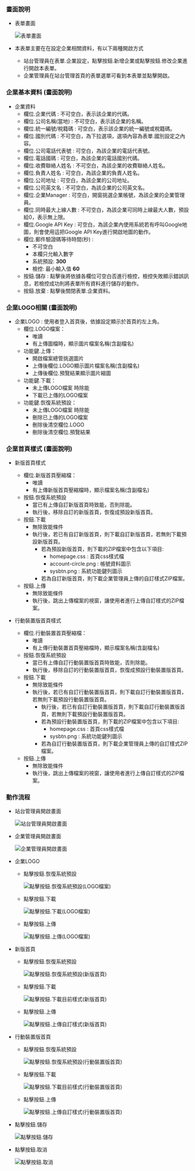 ### <div id="view">畫面說明</div>
* 表單畫面

    ![表單畫面]

* 本表單主要在在設定企業相關資料，有以下兩種開啟方式
    * 站台管理員在表單.企業設定，點擊按鈕.新增企業或點擊按鈕.修改企業進行開啟本表單。
    * 企業管理員在站台管理首頁的表單選單可看到本表單並點擊開啟。

### <div id="basic">企業基本資料 <path>(畫面說明)</path></div>
* 企業資料
    * 欄位.企業代碼 : 不可空白，表示該企業的代碼。
    * 欄位.公司名稱(當地) : 不可空白，表示該企業的名稱。
    * 欄位.統一編號/稅籍碼 : 可空白，表示該企業的統一編號或稅籍碼。
    * 欄位.國別代碼 : 不可空白，為下拉選項，選項內容為表單.國別設定之內容。
    * 欄位.公司電話代表號 : 可空白，為該企業的電話代表號。
    * 欄位.電話國碼 : 可空白，為該企業的電話國別代碼。
    * 欄位.收費聯絡人姓名 : 不可空白，為該企業的收費聯絡人姓名。
    * 欄位.負責人姓名 : 可空白，為該企業的負責人姓名。
    * 欄位.公司地址 : 可空白，為該企業的公司地址。
    * 欄位.公司英文名 : 不可空白，為該企業的公司英文名。
    * 欄位.企業Manager : 可空白，開窗挑選企業帳號，為該企業的企業管理員。
    * 欄位.同時最大上線人數 : 不可空白，為該企業可同時上線最大人數，預設給0，表示無上限。
    * 欄位.Google API Key : 可空白，為該企業內使用系統若有呼叫Google地圖，則會使用這把Google API Key進行開啟地圖的動作。
    * 欄位.郵件驗證碼等待時間(秒) : 
        * 不可空白
        * 本欄只允輸入數字
        * 系統預設: **300** 
        * 檢控: 最小輸入值 **60**
    * 按鈕.儲存 : 點擊後將依據各欄位可空白否進行檢控，檢控失敗顯示錯誤訊息，若檢控成功則將表單所有資料進行儲存的動作。
    * 按鈕.放棄 : 點擊後關閉表單.企業資料。

### <div id="style">企業LOGO相關 <path>(畫面說明)</path></div>
* 企業LOGO : 使用者登入首頁後，依據設定顯示於首頁的左上角。
    * 欄位.LOGO檔案：
        * 唯讀
        * 有上傳圖檔時，顯示圖片檔案名稱(含副檔名)
    * 功能鍵.上傳：
        * 開啟檔案總管挑選圖片
        * 上傳後欄位.LOGO顯示圖片檔案名稱(含副檔名)
        * 上傳後欄位.預覽結果顯示圖片縮圖
    * 功能鍵.下載：
        * 未上傳LOGO檔案 時除能
        * 下載已上傳的LOGO檔案
    * 功能鍵.恢復系統預設：
        * 未上傳LOGO檔案 時除能
        * 刪除已上傳的LOGO檔案
        * 刪除後清空欄位.LOGO
        * 刪除後清空欄位.預覽結果

### <div id="homepage">企業首頁樣式 <path>(畫面說明)</path></div>
* 新版首頁樣式
    * 欄位.新版首頁壓縮檔：
        * 唯讀
        * 有上傳新版首頁壓縮檔時，顯示檔案名稱(含副檔名)
    * 按鈕.恢復系統預設
        * 當已有上傳自訂新版首頁時致能，否則除能。
        * 執行後，移除自訂的新版首頁，恢復成預設新版首頁。
    * 按鈕.下載
        * 無除致能條件
        * 執行後，若已有自訂新版首頁，則下載自訂新版首頁，若無則下載預設新版首頁。
            * 若為預設新版首頁，則下載的ZIP檔案中包含以下項目:
                * homepage.css : 首頁css樣式檔
                * account-circle.png : 帳號資料圖示
                * sysbtn.png : 系統功能鍵列圖示
            * 若為自訂新版首頁，則下載企業管理員上傳的自訂樣式ZIP檔案。
    * 按鈕.上傳
        * 無除致能條件
        * 執行後，跳出上傳檔案的視窗，讓使用者進行上傳自訂樣式的ZIP檔案。

* 行動裝置版首頁樣式
    * 欄位.行動裝置首頁壓縮檔：
        * 唯讀
        * 有上傳行動裝置首頁壓縮檔時，顯示檔案名稱(含副檔名)
    * 按鈕.恢復系統預設
        * 當已有上傳自訂行動裝置版首頁時致能，否則除能。
        * 執行後，移除自訂的行動裝置版首頁，恢復成預設行動裝置版首頁。
    * 按鈕.下載
        * 無除致能條件
        * 執行後，若已有自訂行動裝置版首頁，則下載自訂行動裝置版首頁，若無則下載預設行動裝置版首頁。
            * 執行後，若已有自訂行動裝置版首頁，則下載自訂行動裝置版首頁，若無則下載預設行動裝置版首頁。
            * 若為預設行動裝置版首頁，則下載的ZIP檔案中包含以下項目:
                * homepage.css : 首頁css樣式檔
                * sysbtn.png : 系統功能鍵列圖示
            * 若為自訂行動裝置版首頁，則下載企業管理員上傳的自訂樣式ZIP檔案。
    * 按鈕.上傳
        * 無除致能條件
        * 執行後，跳出上傳檔案的視窗，讓使用者進行上傳自訂樣式的ZIP檔案。

### <div id="action">動作流程</div>
* 站台管理員開啟畫面

    ![站台管理員開啟畫面]

* 企業管理員開啟畫面

    ![企業管理員開啟畫面]

* 企業LOGO
    * 點擊按鈕.恢復系統預設

        ![點擊按鈕.恢復系統預設(LOGO檔案)]

    * 點擊按鈕.下載

        ![點擊按鈕.下載(LOGO檔案)]

    * 點擊按鈕.上傳

        ![點擊按鈕.上傳(LOGO檔案)]

* 新版首頁
    * 點擊按鈕.恢復系統預設

        ![點擊按鈕.恢復系統預設(新版首頁)]

    * 點擊按鈕.下載

        ![點擊按鈕.下載目前樣式(新版首頁)]

    * 點擊按鈕.上傳

        ![點擊按鈕.上傳自訂樣式(新版首頁)]

* 行動裝置版首頁
    * 點擊按鈕.恢復系統預設

        ![點擊按鈕.恢復系統預設(行動裝置版首頁)]

    * 點擊按鈕.下載

        ![點擊按鈕.下載目前樣式(行動裝置版首頁)]

    * 點擊按鈕.上傳

        ![點擊按鈕.上傳自訂樣式(行動裝置版首頁)]

* 點擊按鈕.儲存

    ![點擊按鈕.儲存]

* 點擊按鈕.取消

    ![點擊按鈕.取消]

[表單畫面]:attachment/enterprisedetail_view.png "表單畫面"
[企業管理員開啟畫面]:attachment/enterprisemanager_openform.png "企業管理員開啟畫面"
[站台管理員開啟畫面]:attachment/sitemanager_openform.png "站台管理員開啟畫面"
[點擊按鈕.恢復系統預設(新版首頁)]:attachment/click_recover_default_new.png "點擊按鈕.恢復系統預設(新版首頁)"
[點擊按鈕.下載目前樣式(新版首頁)]:attachment/click_download_new.png "點擊按鈕.下載目前樣式(新版首頁)"
[點擊按鈕.上傳自訂樣式(新版首頁)]:attachment/click_upload_new.png "點擊按鈕.上傳自訂樣式(新版首頁)"
[點擊按鈕.恢復系統預設(行動裝置版首頁)]:attachment/click_recover_default_mobile.png "點擊按鈕.恢復系統預設(行動裝置版首頁)"
[點擊按鈕.下載目前樣式(行動裝置版首頁)]:attachment/click_download_mobile.png "點擊按鈕.下載目前樣式(行動裝置版首頁)"
[點擊按鈕.上傳自訂樣式(行動裝置版首頁)]:attachment/click_upload_mobile.png "點擊按鈕.上傳自訂樣式(行動裝置版首頁)"
[點擊按鈕.恢復系統預設(LOGO檔案)]:attachment/click_recover_default_logo.png "點擊按鈕.恢復系統預設(LOGO檔案)"
[點擊按鈕.下載(LOGO檔案)]:attachment/click_download_logo.png "點擊按鈕.下載(LOGO檔案)"
[點擊按鈕.上傳(LOGO檔案)]:attachment/click_upload_logo.png "點擊按鈕.上傳(LOGO檔案)"
[點擊按鈕.儲存]:attachment/click_save.png "點擊按鈕.儲存"
[點擊按鈕.取消]:attachment/click_cancel.png "點擊按鈕.取消"